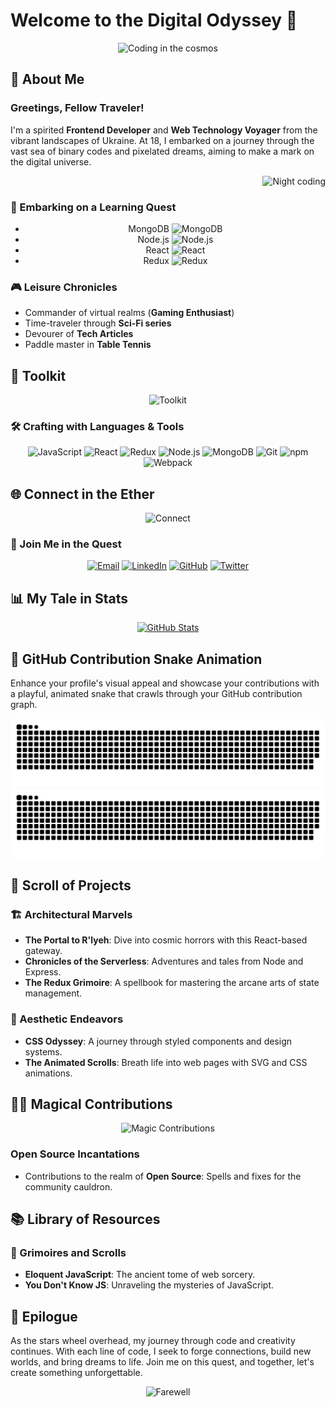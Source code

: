 # Welcome to the Digital Odyssey 🚀

<div align="center">
  <img src="https://media.giphy.com/media/QssGEmpkyEOhBCb7e1/giphy.gif" alt="Coding in the cosmos" width="600" height="300" />
</div>

## 📖 About Me

### Greetings, Fellow Traveler!

I'm a spirited **Frontend Developer** and **Web Technology Voyager** from the vibrant landscapes of Ukraine. At 18, I embarked on a journey through the vast sea of binary codes and pixelated dreams, aiming to make a mark on the digital universe.

<div align="right">
  <img src="https://media.giphy.com/media/ln7z2eWriiQAllfVcn/giphy.gif" alt="Night coding" height="200" width="350" />
</div>

### 🌱 Embarking on a Learning Quest

<div align="center">

- MongoDB ![MongoDB](https://img.icons8.com/color/48/000000/mongodb.png)
- Node.js ![Node.js](https://img.icons8.com/color/48/000000/nodejs.png)
- React ![React](https://img.icons8.com/plasticine/100/000000/react.png)
- Redux ![Redux](https://img.icons8.com/color/48/000000/redux.png)

</div>

### 🎮 Leisure Chronicles

- Commander of virtual realms (**Gaming Enthusiast**)
- Time-traveler through **Sci-Fi series**
- Devourer of **Tech Articles**
- Paddle master in **Table Tennis**

## 🧰 Toolkit

<div align="center">
  <img src="https://media.giphy.com/media/iY8CRBdQXODJSCERIr/giphy.gif" alt="Toolkit" width="500" height="200" />
</div>

### 🛠 Crafting with Languages & Tools

<div align="center">

![JavaScript](https://img.icons8.com/color/48/000000/javascript.png)
![React](https://img.icons8.com/plasticine/100/000000/react.png)
![Redux](https://img.icons8.com/color/48/000000/redux.png)
![Node.js](https://img.icons8.com/color/48/000000/nodejs.png)
![MongoDB](https://img.icons8.com/color/48/000000/mongodb.png)
![Git](https://img.icons8.com/color/48/000000/git.png)
![npm](https://img.icons8.com/color/48/000000/npm.png)
![Webpack](https://img.icons8.com/color/48/000000/webpack.png)

</div>

## 🌐 Connect in the Ether

<div align="center">
  <img src="https://media.giphy.com/media/Wn74RUT0vjnoU98Hnt/giphy.gif" alt="Connect" width="500" height="200" />
</div>

### 🤝 Join Me in the Quest

<div align="center">
  
[![Email](https://img.icons8.com/fluent/96/000000/gmail-new.png)](mailto:mykyta.olym@student.tuke.sk)
[![LinkedIn](https://img.icons8.com/fluent/96/000000/linkedin.png)](https://www.linkedin.com/in/your-linkedin-id/)
[![GitHub](https://img.icons8.com/fluent/96/000000/github.png)](https://github.com/your-github-username)
[![Twitter](https://img.icons8.com/fluent/96/000000/twitter.png)](https://twitter.com/your-twitter-handle)

</div>

## 📊 My Tale in Stats

<div align="center">
  <a href="https://github.com/anuraghazra/github-readme-stats">
    <img src="https://github-readme-stats.vercel.app/api?username=VetteIT&show_icons=true&theme=radical" alt="GitHub Stats" />
  </a>
</div>

## 🐍 GitHub Contribution Snake Animation

Enhance your profile's visual appeal and showcase your contributions with a playful, animated snake that crawls through your GitHub contribution graph.

<div align="center">

![GitHub Snake Light Mode](https://raw.githubusercontent.com/platane/platane/output/github-contribution-grid-snake.svg#gh-light-mode-only)
![GitHub Snake Dark Mode](https://raw.githubusercontent.com/platane/platane/output/github-contribution-grid-snake-dark.svg#gh-dark-mode-only)

</div>

## 📜 Scroll of Projects

### 🏗️ Architectural Marvels

- **The Portal to R'lyeh**: Dive into cosmic horrors with this React-based gateway.
- **Chronicles of the Serverless**: Adventures and tales from Node and Express.
- **The Redux Grimoire**: A spellbook for mastering the arcane arts of state management.

### 🎨 Aesthetic Endeavors

- **CSS Odyssey**: A journey through styled components and design systems.
- **The Animated Scrolls**: Breath life into web pages with SVG and CSS animations.

## 🧙‍♂️ Magical Contributions

<div align="center">
  <img src="https://media.giphy.com/media/H4DjXQXamtTiIuCcRU/giphy.gif" alt="Magic Contributions" width="500" height="250" />
</div>

### Open Source Incantations

- Contributions to the realm of **Open Source**: Spells and fixes for the community cauldron.

## 📚 Library of Resources

### 📖 Grimoires and Scrolls

- **Eloquent JavaScript**: The ancient tome of web sorcery.
- **You Don't Know JS**: Unraveling the mysteries of JavaScript.

## 🌟 Epilogue

As the stars wheel overhead, my journey through code and creativity continues. With each line of code, I seek to forge connections, build new worlds, and bring dreams to life. Join me on this quest, and together, let's create something unforgettable.

<div align="center">
  <img src="https://media.giphy.com/media/XAmGknqVQYB2xwq9pm/giphy.gif" alt="Farewell" width="500" height="250" />
</div>

